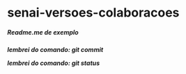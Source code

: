# senai-versoes-colaboracoes

<h5> Readme.me de exemplo <h5>


lembrei do comando: git commit

lembrei do comando: git status

